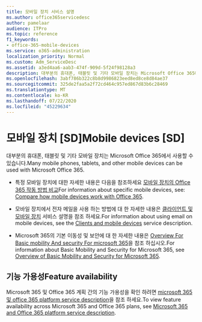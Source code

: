 ```yaml
---
title: 모바일 장치 서비스 설명
ms.author: office365servicedesc
author: pamelaar
audience: ITPro
ms.topic: reference
f1_keywords:
- office-365-mobile-devices
ms.service: o365-administration
localization_priority: Normal
ms.custom: Adm_ServiceDesc
ms.assetid: a3ed4aa6-aab3-474f-909d-5f24f98128a3
description: 대부분의 휴대폰, 태블릿 및 기타 모바일 장치는 Microsoft Office 365에서 사용할 수 있습니다.
ms.openlocfilehash: 3abf786b322c8b8d9986823eed8ed8ce8d84ae37
ms.sourcegitcommit: 325de2faa5a2f72cd464c957ed867d83b6c28469
ms.translationtype: MT
ms.contentlocale: ko-KR
ms.lasthandoff: 07/22/2020
ms.locfileid: "45229634"
---
```

# <a name="mobile-devices-sd"></a><span data-ttu-id="ed432-103">모바일 장치 [SD]</span><span class="sxs-lookup"><span data-stu-id="ed432-103">Mobile devices [SD]</span></span>

<span data-ttu-id="ed432-104">대부분의 휴대폰, 태블릿 및 기타 모바일 장치는 Microsoft Office 365에서 사용할 수 있습니다.</span><span class="sxs-lookup"><span data-stu-id="ed432-104">Many mobile phones, tablets, and other mobile devices can be used with Microsoft Office 365.</span></span> 
  
- <span data-ttu-id="ed432-105">특정 모바일 장치에 대한 자세한 내용은 다음을 참조하세요 [모바일 장치의 Office 365 작동 방법 비교](https://go.microsoft.com/fwlink/p/?LinkId=282337)</span><span class="sxs-lookup"><span data-stu-id="ed432-105">For information about specific mobile devices, see: [Compare how mobile devices work with Office 365](https://go.microsoft.com/fwlink/p/?LinkId=282337).</span></span>
    
- <span data-ttu-id="ed432-106">모바일 장치에서 전자 메일을 사용 하는 방법에 대 한 자세한 내용은 [클라이언트 및 모바일 장치](../exchange-online-service-description/clients-and-mobile-devices.md) 서비스 설명을 참조 하세요.</span><span class="sxs-lookup"><span data-stu-id="ed432-106">For information about using email on mobile devices, see the [Clients and mobile devices](../exchange-online-service-description/clients-and-mobile-devices.md) service description.</span></span> 
    
- <span data-ttu-id="ed432-107">Microsoft 365의 기본 이동성 및 보안에 대 한 자세한 내용은 [Overview For Basic mobility And security For microsoft 365](https://go.microsoft.com/fwlink/?linkid=808602)을 참조 하십시오.</span><span class="sxs-lookup"><span data-stu-id="ed432-107">For information about Basic Mobility and Security for Microsoft 365, see [Overview of Basic Mobility and Security for Microsoft 365](https://go.microsoft.com/fwlink/?linkid=808602).</span></span>
    
## <a name="feature-availability"></a><span data-ttu-id="ed432-108">기능 가용성</span><span class="sxs-lookup"><span data-stu-id="ed432-108">Feature availability</span></span>

<span data-ttu-id="ed432-109">Microsoft 365 및 Office 365 계획 간의 기능 가용성을 확인 하려면 [microsoft 365 및 office 365 platform service description](office-365-platform-service-description.md)을 참조 하세요.</span><span class="sxs-lookup"><span data-stu-id="ed432-109">To view feature availability across Microsoft 365 and Office 365 plans, see [Microsoft 365 and Office 365 platform service description](office-365-platform-service-description.md).</span></span>
  

